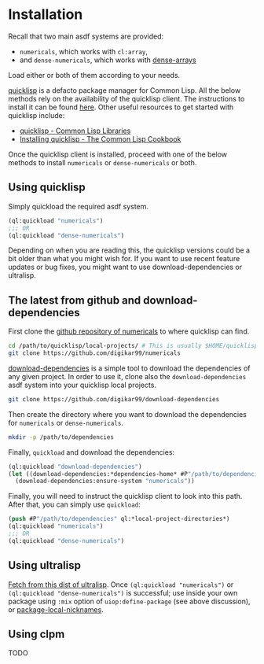 # Installation

Recall that two main asdf systems are provided:

- `numericals`, which works with `cl:array`,
- and `dense-numericals`, which works with [dense-arrays](https://github.com/digikar99/dense-arrays)

Load either or both of them according to your needs.

[quicklisp](https://www.quicklisp.org/beta/) is a defacto package manager for Common Lisp. All the below methods rely on the availability of the quicklisp client. The instructions to install it can be found [here](https://www.quicklisp.org/beta/#installation). Other useful resources to get started with quicklisp include:

- [quicklisp - Common Lisp Libraries](https://common-lisp-libraries.readthedocs.io/quicklisp/#getting-started)
- [Installing quicklisp - The Common Lisp Cookbook](https://lispcookbook.github.io/cl-cookbook/getting-started.html#install-quicklisp)

Once the quicklisp client is installed, proceed with one of the below methods to install `numericals` or `dense-numericals` or both.

## Using quicklisp

Simply quickload the required asdf system. 

```lisp
(ql:quickload "numericals")
;;; OR
(ql:quickload "dense-numericals")
```

Depending on when you are reading this, the quicklisp versions could be a bit older than what you might wish for. If you want to use recent feature updates or bug fixes, you might want to use download-dependencies or ultralisp.

## The latest from github and download-dependencies

First clone the [github repository of numericals](https://github.com/digikar99/numericals) to where quicklisp can find.

```sh
cd /path/to/quicklisp/local-projects/ # This is usually $HOME/quicklisp/local-projects
git clone https://github.com/digikar99/numericals
```

[download-dependencies](https://github.com/digikar99/download-dependencies) is a simple tool to download the dependencies of any given project. In order to use it, clone also the `download-dependencies` asdf system into your quicklisp local projects.

```sh
git clone https://github.com/digikar99/download-dependencies
```

Then create the directory where you want to download the dependencies for `numericals` or `dense-numericals`.

```sh
mkdir -p /path/to/dependencies
```

Finally, `quickload` and download the dependencies:

```lisp
(ql:quickload "download-dependencies")
(let ((download-dependencies:*dependencies-home* #P"/path/to/dependencies/"))
  (download-dependencies:ensure-system "numericals"))
```

Finally, you will need to instruct the quicklisp client to look into this path. After that, you can simply use `quickload`:

```lisp
(push #P"/path/to/dependencies" ql:*local-project-directories*)
(ql:quickload "numericals")
;;; OR
(ql:quickload "dense-numericals")
```

## Using ultralisp

[Fetch from this dist of ultralisp](https://github.com/digikar99/polymorphic-functions#getting-it-from-ultralisp). Once `(ql:quickload "numericals")` or `(ql:quickload "dense-numericals")` is successful; use inside your own package using `:mix` option of `uiop:define-package` (see above discussion), or [package-local-nicknames](https://common-lisp-libraries.readthedocs.io/#libraries).

## Using clpm

TODO
